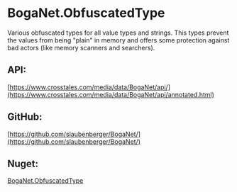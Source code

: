 # BogaNet.ObfuscatedType
Various obfuscated types for all value types and strings. This types prevent the values from being "plain" in memory and offers some protection against bad actors (like memory scanners and searchers).

## API:
[https://www.crosstales.com/media/data/BogaNet/api/](https://www.crosstales.com/media/data/BogaNet/api/annotated.html)

## GitHub:
[https://github.com/slaubenberger/BogaNet/](https://github.com/slaubenberger/BogaNet/)

## Nuget:
[BogaNet.ObfuscatedType](https://www.nuget.org/packages/BogaNet.ObfuscatedType/)
